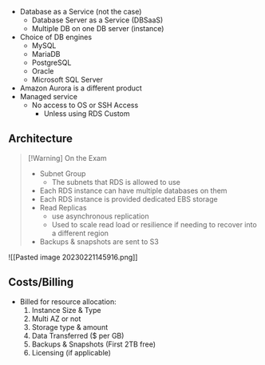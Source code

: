 
- Database as a Service (not the case)
	- Database Server as a Service (DBSaaS)
	- Multiple DB on one DB server (instance)
- Choice of DB engines
	- MySQL
	- MariaDB
	- PostgreSQL
	- Oracle
	- Microsoft SQL Server
- Amazon Aurora is a different product
- Managed service
	- No access to OS or SSH Access
		- Unless using RDS Custom

## Architecture

>[!Warning] On the Exam
> - Subnet Group
> 	- The subnets that RDS is allowed to use
> - Each RDS instance can have multiple databases on them
> - Each RDS instance is provided dedicated EBS storage
> - Read Replicas
> 	- use asynchronous replication
> 	- Used to scale read load or resilience if needing to recover into a different region
> - Backups & snapshots are sent to S3

![[Pasted image 20230221145916.png]]

## Costs/Billing

- Billed for resource allocation:
	1. Instance Size & Type
	2. Multi AZ or not
	3. Storage type & amount
	4. Data Transferred ($ per GB)
	5. Backups & Snapshots (First 2TB free)
	6. Licensing (if applicable)